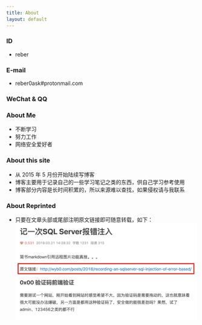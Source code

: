 ```yaml
---
title: About
layout: default
---
```


### ID
- reber

### E-mail
- reber0ask#protonmail.com

### WeChat & QQ
<div style="width:350px;margin-left:40px;margin-top:10px;display:none;" >
    <div style="float:left">
        <img src="/img/wx.png" style="width:150px;height:150px;" title="添加微信">
    </div>
    <div style="float:right;">
        <img src="/img/qq.png" style="width:150px;height:150px;" title="添加QQ">
    </div>
</div>

### About Me
* 不断学习
* 努力工作
* 网络安全爱好者

### About this site
* 从 2015 年 5 月份开始陆续写博客
* 博客主要用于记录自己的一些学习笔记之类的东西，供自己学习参考使用
* 博客部分内容是长时间积累的，所以来源难以查找，如果侵权请与我联系

### About Reprinted
* 只要在文章头部或尾部注明原文链接即可随意转载，如下：
![70](/img/about_reprinted.jpg)
